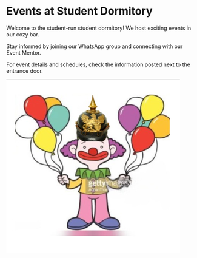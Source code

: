 # Events at Student Dormitory

Welcome to the student-run student dormitory! We host exciting events in our cozy bar.

Stay informed by joining our WhatsApp group and connecting with our Event Mentor.

For event details and schedules, check the information posted next to the entrance door.

![Events at the dorm](images/events.jpg)